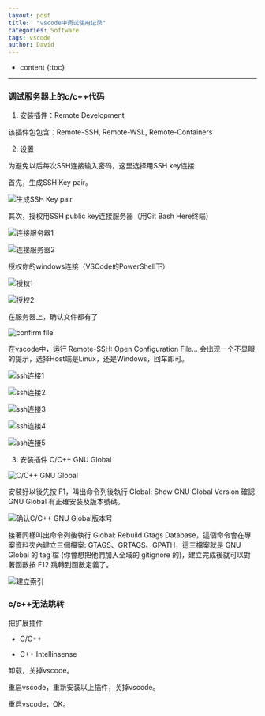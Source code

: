 ```yaml
---
layout: post
title:  "vscode中调试使用记录"
categories: Software
tags: vscode
author: David
---
```


* content
{:toc}

---

### 调试服务器上的c/c++代码

1. 安装插件：Remote Development

该插件包包含：Remote-SSH, Remote-WSL, Remote-Containers

2. 设置

为避免以后每次SSH连接输入密码，这里选择用SSH key连接

首先，生成SSH Key pair。

![生成SSH Key pair](https://github.com/titron/titron.github.io/raw/master/img/2020-06-05-vscode_memo_1.png)

其次，授权用SSH public key连接服务器（用Git Bash Here终端）

![连接服务器1](https://github.com/titron/titron.github.io/raw/master/img/2020-06-05-vscode_memo_2.png)

![连接服务器2](https://github.com/titron/titron.github.io/raw/master/img/2020-06-05-vscode_memo_3.png)

授权你的windows连接（VSCode的PowerShell下）

![授权1](https://github.com/titron/titron.github.io/raw/master/img/2020-06-05-vscode_memo_authorize1.png)

![授权2](https://github.com/titron/titron.github.io/raw/master/img/2020-06-05-vscode_memo_authorize2.png)

在服务器上，确认文件都有了

![confirm file](https://github.com/titron/titron.github.io/raw/master/img/2020-06-05-vscode_memo_confirmFile.png)

在vscode中，运行 Remote-SSH: Open Configuration File...
会出现一个不显眼的提示，选择Host端是Linux，还是Windows，回车即可。

![ssh连接1](https://github.com/titron/titron.github.io/raw/master/img/2020-06-05-vscode_memo_ssh1.png)

![ssh连接2](https://github.com/titron/titron.github.io/raw/master/img/2020-06-05-vscode_memo_ssh2.png)

![ssh连接3](https://github.com/titron/titron.github.io/raw/master/img/2020-06-05-vscode_memo_ssh3.png)

![ssh连接4](https://github.com/titron/titron.github.io/raw/master/img/2020-06-05-vscode_memo_ssh4.png)

![ssh连接5](https://github.com/titron/titron.github.io/raw/master/img/2020-06-05-vscode_memo_ssh5.png)

3. 安装插件 C/C++ GNU Global

![C/C++ GNU Global](https://github.com/titron/titron.github.io/raw/master/img/2020-06-05-vscode_memo_gnu_global1.png)

安裝好以後先按 F1，叫出命令列後執行 Global: Show GNU Global Version 確認 GNU Global 有正確安裝及版本號碼。

![确认C/C++ GNU Global版本号](https://github.com/titron/titron.github.io/raw/master/img/2020-06-05-vscode_memo_gnu_global2.png)

接著同樣叫出命令列後執行 Global: Rebuild Gtags Database，這個命令會在專案資料夾內建立三個檔案: GTAGS、GRTAGS、GPATH，這三檔案就是 GNU Global 的 tag  檔 (你會想把他們加入全域的 gitignore 的)，建立完成後就可以對著函數按 F12 跳轉到函數定義了。

![建立索引](https://github.com/titron/titron.github.io/raw/master/img/2020-06-05-vscode_memo_end.png)

### c/c++无法跳转

把扩展插件

* C/C++

* C++ Intellinsense

卸载，关掉vscode。

重启vscode，重新安装以上插件，关掉vscode。

重启vscode，OK。



